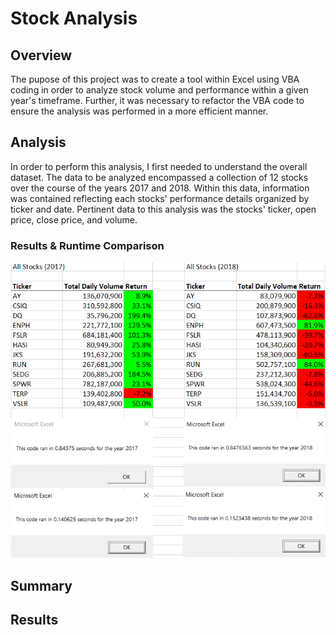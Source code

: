 # Stock Analysis

## Overview
The pupose of this project was to create a tool within Excel using VBA coding in order to analyze stock volume and performance within a given year's timeframe. Further, it was necessary to refactor the VBA code to ensure the analysis was performed in a more efficient manner.

## Analysis
In order to perform this analysis, I first needed to understand the overall dataset. The data to be analyzed encompassed a collection of 12 stocks over the course of the years 2017 and 2018. Within this data, information was contained reflecting each stocks' performance details organized by ticker and date. Pertinent data to this analysis was the stocks' ticker, open price, close price, and volume.

### Results & Runtime Comparison
![VBA Challenge Time Comparison](/Resources/VBA_Challenge_Time_Comparison.png "VBA Challenge Time Comparison")

## Summary

## Results

